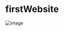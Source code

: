 # firstWebsite

![image](https://github.com/heberjuunior/firstWebsite/assets/72036949/524c1a03-9e8f-4f3b-a7c7-5ebe2a6232c7)
